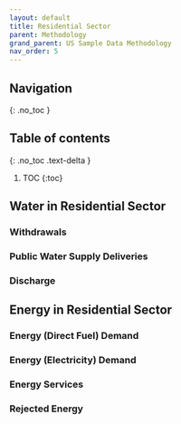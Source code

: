 ```yaml
---
layout: default
title: Residential Sector
parent: Methodology
grand_parent: US Sample Data Methodology
nav_order: 5
---
```


## Navigation
{: .no_toc }

## Table of contents
{: .no_toc .text-delta }

1. TOC
{:toc}

## Water in Residential Sector

### Withdrawals

### Public Water Supply Deliveries

### Discharge


## Energy in Residential Sector

### Energy (Direct Fuel) Demand


### Energy (Electricity) Demand

### Energy Services

### Rejected Energy
